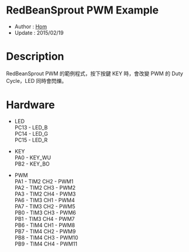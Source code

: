 RedBeanSprout PWM Example
========
* Author  : [Hom](http://about.me/Hom)
* Update  : 2015/02/19

Description
========
RedBeanSprout PWM 的範例程式，按下按鍵 KEY 時，會改變 PWM 的 Duty Cycle，LED 同時會閃爍。

Hardware
========
* LED  
PC13 - LED_B  
PC14 - LED_G  
PC15 - LED_R  

* KEY  
PA0  - KEY_WU  
PB2  - KEY_BO  

* PWM  
PA1  - TIM2 CH2 - PWM1  
PA2  - TIM2 CH3 - PWM2  
PA3  - TIM2 CH4 - PWM3  
PA6  - TIM3 CH1 - PWM4  
PA7  - TIM3 CH2 - PWM5  
PB0  - TIM3 CH3 - PWM6  
PB1  - TIM3 CH4 - PWM7  
PB6  - TIM4 CH1 - PWM8  
PB7  - TIM4 CH2 - PWM9  
PB8  - TIM4 CH3 - PWM10  
PB9  - TIM4 CH4 - PWM11  
